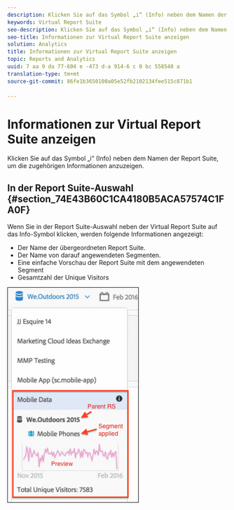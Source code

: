 ```yaml
---
description: Klicken Sie auf das Symbol „i“ (Info) neben dem Namen der Report Suite, um die zugehörigen Informationen anzuzeigen.
keywords: Virtual Report Suite
seo-description: Klicken Sie auf das Symbol „i“ (Info) neben dem Namen der Report Suite, um die zugehörigen Informationen anzuzeigen.
seo-title: Informationen zur Virtual Report Suite anzeigen
solution: Analytics
title: Informationen zur Virtual Report Suite anzeigen
topic: Reports and Analytics
uuid: 7 aa 9 da 77-604 e -473 d-a 914-6 c 0 bc 558548 a
translation-type: tm+mt
source-git-commit: 86fe1b3650100a05e52fb2102134fee515c871b1

---
```



# Informationen zur Virtual Report Suite anzeigen

Klicken Sie auf das Symbol „i“ (Info) neben dem Namen der Report Suite, um die zugehörigen Informationen anzuzeigen.

## In der Report Suite-Auswahl {#section_74E43B60C1CA4180B5ACA57574C1FA0F}

Wenn Sie in der Report Suite-Auswahl neben der Virtual Report Suite auf das Info-Symbol klicken, werden folgende Informationen angezeigt:

* Der Name der übergeordneten Report Suite.
* Der Name von darauf angewendeten Segmenten.
* Eine einfache Vorschau der Report Suite mit dem angewendeten Segment
* Gesamtzahl der Unique Visitors

![](assets/vrs-info.png)


